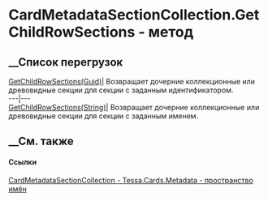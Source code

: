 # CardMetadataSectionCollection.GetChildRowSections - метод
##  __Список перегрузок
[GetChildRowSections(Guid)](M_Tessa_Cards_Metadata_CardMetadataSectionCollection_GetChildRowSections.htm)|
Возвращает дочерние коллекционные или древовидные секции для секции с заданным
идентификатором.  
---|---  
[GetChildRowSections(String)](M_Tessa_Cards_Metadata_CardMetadataSectionCollection_GetChildRowSections_1.htm)|
Возвращает дочерние коллекционные или древовидные секции для секции с заданным
именем.  
## __См. также
#### Ссылки
[CardMetadataSectionCollection -
](T_Tessa_Cards_Metadata_CardMetadataSectionCollection.htm)
[Tessa.Cards.Metadata - пространство имён](N_Tessa_Cards_Metadata.htm)
